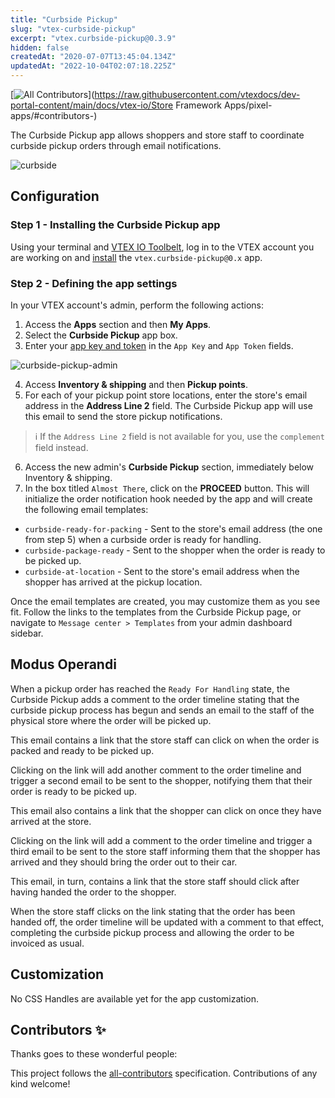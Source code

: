 ```yaml
---
title: "Curbside Pickup"
slug: "vtex-curbside-pickup"
excerpt: "vtex.curbside-pickup@0.3.9"
hidden: false
createdAt: "2020-07-07T13:45:04.134Z"
updatedAt: "2022-10-04T02:07:18.225Z"
---
```

<!-- ALL-CONTRIBUTORS-BADGE:START - Do not remove or modify this section -->

[![All Contributors](https://img.shields.io/badge/all_contributors-0-orange.svg?style=flat-square)](https://raw.githubusercontent.com/vtexdocs/dev-portal-content/main/docs/vtex-io/Store Framework Apps/pixel-apps/#contributors-)

<!-- ALL-CONTRIBUTORS-BADGE:END -->

The Curbside Pickup app allows shoppers and store staff to coordinate curbside pickup orders through email notifications.

![curbside](https://raw.githubusercontent.com/vtexdocs/dev-portal-content/main/images/vtex-curbside-pickup-0.png)

## Configuration

### Step 1 - Installing the Curbside Pickup app

Using your terminal and [VTEX IO Toolbelt](https://vtex.io/docs/recipes/development/vtex-io-cli-installation-and-command-reference/#command-reference), log in to the VTEX account you are working on and [install](https://vtex.io/docs/recipes/store/installing-an-app) the `vtex.curbside-pickup@0.x` app.

### Step 2 - Defining the app settings 

In your VTEX account's admin, perform the following actions:

1. Access the **Apps** section and then **My Apps**. 
2. Select the **Curbside Pickup** app box.
3. Enter your [app key and token](https://developers.vtex.com/docs/getting-started-authentication#creating-the-appkey-and-apptoken) in the `App Key` and `App Token` fields.

![curbside-pickup-admin](https://raw.githubusercontent.com/vtexdocs/dev-portal-content/main/images/vtex-curbside-pickup-1.png)

4. Access **Inventory & shipping** and then **Pickup points**. 
5. For each of your pickup point store locations, enter the store's email address in the **Address Line 2** field. The Curbside Pickup app will use this email to send the store pickup notifications.

> ℹ️ If the `Address Line 2` field is not available for you, use the `complement` field instead.

6. Access the new admin's **Curbside Pickup** section, immediately below Inventory & shipping.
7. In the box titled `Almost There`, click on the **PROCEED** button. This will initialize the order notification hook needed by the app and will create the following email templates:

- `curbside-ready-for-packing` - Sent to the store's email address (the one from step 5) when a curbside order is ready for handling.
- `curbside-package-ready` - Sent to the shopper when the order is ready to be picked up.
- `curbside-at-location` - Sent to the store's email address when the shopper has arrived at the pickup location.

Once the email templates are created, you may customize them as you see fit. Follow the links to the templates from the Curbside Pickup page, or navigate to `Message center > Templates` from your admin dashboard sidebar.
  
## Modus Operandi

When a pickup order has reached the `Ready For Handling` state, the Curbside Pickup adds a comment to the order timeline stating that the curbside pickup process has begun and sends an email to the staff of the physical store where the order will be picked up. 

This email contains a link that the store staff can click on when the order is packed and ready to be picked up.

Clicking on the link will add another comment to the order timeline and trigger a second email to be sent to the shopper, notifying them that their order is ready to be picked up. 

This email also contains a link that the shopper can click on once they have arrived at the store.

Clicking on the link will add a comment to the order timeline and trigger a third email to be sent to the store staff informing them that the shopper has arrived and they should bring the order out to their car. 

This email, in turn, contains a link that the store staff should click after having handed the order to the shopper.

When the store staff clicks on the link stating that the order has been handed off, the order timeline will be updated with a comment to that effect, completing the curbside pickup process and allowing the order to be invoiced as usual.

## Customization

No CSS Handles are available yet for the app customization.

## Contributors ✨

Thanks goes to these wonderful people:

<!-- ALL-CONTRIBUTORS-LIST:START - Do not remove or modify this section -->
<!-- prettier-ignore-start -->
<!-- markdownlint-disable -->
<!-- markdownlint-enable -->
<!-- prettier-ignore-end -->

<!-- ALL-CONTRIBUTORS-LIST:END -->

This project follows the [all-contributors](https://github.com/all-contributors/all-contributors) specification. Contributions of any kind welcome!